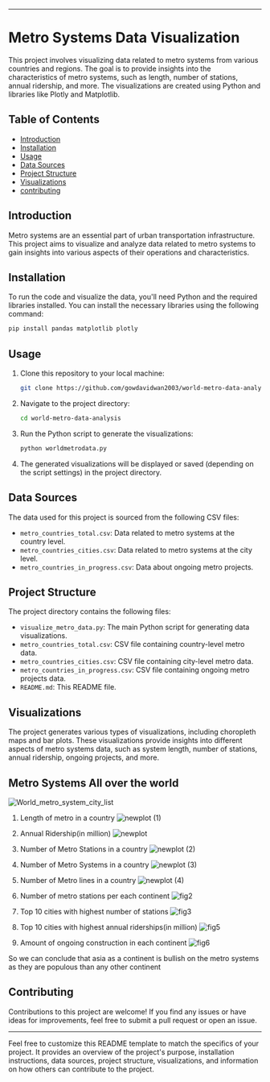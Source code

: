 

---

# Metro Systems Data Visualization

This project involves visualizing data related to metro systems from various countries and regions. The goal is to provide insights into the characteristics of metro systems, such as length, number of stations, annual ridership, and more. The visualizations are created using Python and libraries like Plotly and Matplotlib.

## Table of Contents

- [Introduction](#introduction)
- [Installation](#installation)
- [Usage](#usage)
- [Data Sources](#data-sources)
- [Project Structure](#project-structure)
- [Visualizations](#visualizations)
- [contributing](#contributing)

## Introduction

Metro systems are an essential part of urban transportation infrastructure. This project aims to visualize and analyze data related to metro systems to gain insights into various aspects of their operations and characteristics.

## Installation

To run the code and visualize the data, you'll need Python and the required libraries installed. You can install the necessary libraries using the following command:

```bash
pip install pandas matplotlib plotly
```

## Usage

1. Clone this repository to your local machine:

   ```bash
   git clone https://github.com/gowdavidwan2003/world-metro-data-analysis.git
   ```

2. Navigate to the project directory:

   ```bash
   cd world-metro-data-analysis
   ```

3. Run the Python script to generate the visualizations:

   ```bash
   python worldmetrodata.py
   ```

4. The generated visualizations will be displayed or saved (depending on the script settings) in the project directory.

## Data Sources

The data used for this project is sourced from the following CSV files:

- `metro_countries_total.csv`: Data related to metro systems at the country level.
- `metro_countries_cities.csv`: Data related to metro systems at the city level.
- `metro_countries_in_progress.csv`: Data about ongoing metro projects.

## Project Structure

The project directory contains the following files:

- `visualize_metro_data.py`: The main Python script for generating data visualizations.
- `metro_countries_total.csv`: CSV file containing country-level metro data.
- `metro_countries_cities.csv`: CSV file containing city-level metro data.
- `metro_countries_in_progress.csv`: CSV file containing ongoing metro projects data.
- `README.md`: This README file.

## Visualizations

The project generates various types of visualizations, including choropleth maps and bar plots. These visualizations provide insights into different aspects of metro systems data, such as system length, number of stations, annual ridership, ongoing projects, and more.

## Metro Systems All over the world
![World_metro_system_city_list](https://github.com/gowdavidwan2003/world-metro-data-analysis/assets/107876507/e2ccb8b1-a2a2-4d9d-a83a-24d45a78ec55)


1. Length of metro in a country
![newplot (1)](https://github.com/gowdavidwan2003/world-metro-data-analysis/assets/107876507/bbeab93b-e096-4d3b-ac02-91e83a4eeeaf)

2. Annual Ridership(in million)
![newplot](https://github.com/gowdavidwan2003/world-metro-data-analysis/assets/107876507/10ded738-212f-478e-957e-3e3c800e03df)

3. Number of Metro Stations in a country
![newplot (2)](https://github.com/gowdavidwan2003/world-metro-data-analysis/assets/107876507/bae2ddf6-e7b8-41b7-8af6-4c2269d75de5)

4. Number of Metro Systems in a country
![newplot (3)](https://github.com/gowdavidwan2003/world-metro-data-analysis/assets/107876507/4722a52d-c590-4625-8984-75eb17de7c4b)

5. Number of Metro lines in a country
![newplot (4)](https://github.com/gowdavidwan2003/world-metro-data-analysis/assets/107876507/af32ec52-4d09-4502-9dc4-1e38b12efb42)

6. Number of metro stations per each continent
![fig2](https://github.com/gowdavidwan2003/world-metro-data-analysis/assets/107876507/aa41c9fe-3bd1-4199-89f7-5c6fb36a8ec7)

7. Top 10 cities with highest number of stations
![fig3](https://github.com/gowdavidwan2003/world-metro-data-analysis/assets/107876507/3869c31a-a208-4f7a-b903-6c57cf78c602)

8. Top 10 cities with highest annual riderships(in million)
![fig5](https://github.com/gowdavidwan2003/world-metro-data-analysis/assets/107876507/76f48417-df11-4f03-a46f-51930ea2ad97)

9. Amount of ongoing construction in each continent
![fig6](https://github.com/gowdavidwan2003/world-metro-data-analysis/assets/107876507/513b58d7-3ca0-49cc-9ddb-2ba373b4e31f)

So we can conclude that asia as a continent is bullish on the metro systems as they are populous than any other continent

## Contributing

Contributions to this project are welcome! If you find any issues or have ideas for improvements, feel free to submit a pull request or open an issue.


---

Feel free to customize this README template to match the specifics of your project. It provides an overview of the project's purpose, installation instructions, data sources, project structure, visualizations, and information on how others can contribute to the project.
